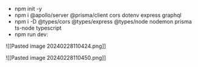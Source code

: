 * npm init -y
* npm i @apollo/server @prisma/client cors dotenv express graphql
* npm i -D @types/cors @types/express @types/node nodemon prisma ts-node typescript
* npm run dev:

![[Pasted image 20240228110424.png]]

![[Pasted image 20240228110450.png]]

